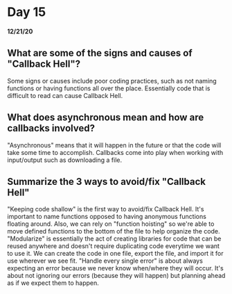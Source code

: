 # Day 15
__12/21/20__

## What are some of the signs and causes of "Callback Hell"?
Some signs or causes include poor coding practices, such as not naming functions or having functions all over the place. Essentially code that is difficult to read can cause Callback Hell.
## What does asynchronous mean and how are callbacks involved?
"Asynchronous" means that it will happen in the future or that the code will take some time to accomplish. Callbacks come into play when working with input/output such as downloading a file.
## Summarize the 3 ways to avoid/fix "Callback Hell"
"Keeping code shallow" is the first way to avoid/fix Callback Hell. It's important to name functions opposed to having anonymous functions floating around. Also, we can rely on "function hoisting" so we're able to move defined functions to the bottom of the file to help organize the code.
"Modularize" is essentially the act of creating libraries for code that can be reused anywhere and doesn't require duplicating code everytime we want to use it. We can create the code in one file, export the file, and import it for use wherever we see fit.
"Handle every single error" is about always expecting an error because we never know when/where they will occur. It's about not ignoring our errors (because they will happen) but planning ahead as if we expect them to happen. 